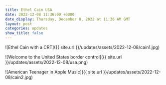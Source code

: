 ```yaml
---
title: Ethel Cain USA
date: 2022-12-08 11:36:00 +0000
date_display: Thursday, December 8, 2022 at 11:36 AM GMT
layout: post
categories: updates
show_title: false
---
```


![Ethel Cain with a CRT]({{ site.url }}/updates/assets/2022-12-08/cain1.jpg)

![Welcome to the United States border control]({{ site.url }}/updates/assets/2022-12-08/usa.png)

![American Teenager in Apple Music]({{ site.url }}/updates/assets/2022-12-08/cain2.jpg)
